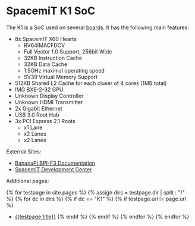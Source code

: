 # SpacemiT K1 SoC

The K1 is a SoC used on several [boards](/wiki/hardware/K1/boards.html). It has the following main features:

- 8x SpacemIT X60 Hearts
  - RV64IMACFDCV
  - Full Vector 1.0 Support, 256bit Wide
  - 32KB Instruction Cache
  - 32KB Data Cache
  - 1.5GHz maximal operating speed
  - SV39 Virtual Memory Support
- 512KB Shared L2 Cache for each cluser of 4 cores (1MB total)
- IMG BXE-2-32 GPU
- Unknown Display Controller
- Unknown HDMI Transmitter
- 2x Gigabit Ethernet
- USB 3.0 Root Hub
- 3x PCI Express 2.1 Roots
  - x1 Lane
  - x2 Lanes
  - x2 Lanes

External Sites:

- [BananaPi BPI-F3 Documentation](https://docs.banana-pi.org/en/BPI-F3/BananaPi_BPI-F3)
- [SpacemIT Development Center](https://developer.spacemit.com/)

Additional pages:

{% for testpage in site.pages %}
{% assign dirs = testpage.dir | split : "/"  %}
{% for dc in dirs %}
{% if dc == "K1" %}
{% if testpage.url != page.url %}
* [{{testpage.title}}]({{page.url}})
{% endif %}
{% endif %}
{% endfor %}
{% endfor %}